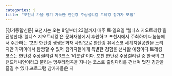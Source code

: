 ```yaml
---
categories: j
title: "포천시 가을 향기 가득한 한탄강 주상절리길 트레킹 참가자 모집"
---
```

[경기종합신문] 포천시는 오는 8일부터 23일까지 매주 토·일요일 ‘웰니스 지오트레킹’을 진행한다.‘웰니스 지오트레킹’은 문화재청에서 후원하고 포천시에서 주최하며 더봄봄에서 주관하는 ‘포천 한탄강 생생문화재 사업’으로 한탄강 유네스코 세계지질공원을 느리지만 가까이에서 탐방할 수 있어 참가자들에게 특별한 경험을 선사할 예정이다.트레킹 코스는 한탄강 주상절리길 제3코스 ‘벼룻길’이다. 포천 한탄강 주상절리길 중 한국의 그랜드캐니언이라고 불리는 멍우리협곡을 지나는 코스로 출렁다리를 건너며 멋진 경관을 즐길 수 있다.프로그램 참가자들은 지